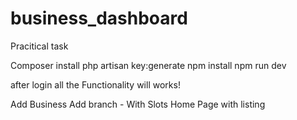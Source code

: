 # business_dashboard
Pracitical task 

Composer install 
php artisan key:generate
npm install
npm run dev


after login all the Functionality will works! 

Add Business
Add branch - With Slots
Home Page with listing
